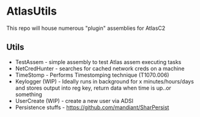 # AtlasUtils
This repo will house numerous "plugin" assemblies for AtlasC2

## Utils
* TestAssem - simple assembly to test Atlas assem executing tasks
* NetCredHunter - searches for cached network creds on a machine
* TimeStomp - Performs Timestomping technique (T1070.006) 
* Keylogger (WIP) - Ideally runs in background for x minutes/hours/days and stores output into reg key, return data when time is up..or something
* UserCreate (WIP) - create a new user via ADSI
* Persistence stuffs - https://github.com/mandiant/SharPersist
